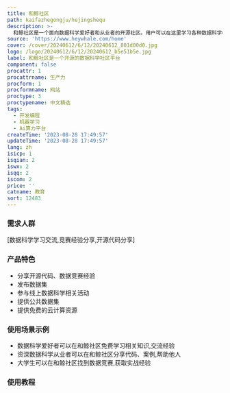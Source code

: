 ```yaml
---
title: 和鲸社区
path: kaifazhegongju/hejingshequ
description: >-
  和鲸社区是一个面向数据科学爱好者和从业者的开源社区。用户可以在这里学习各种数据科学相关知识,分享代码、案例和数据集,参与数据竞赛等。平台集成了多种数据科学常用工具,提供免费的云计算资源。
source: 'https://www.heywhale.com/home'
cover: /cover/20240612/6/12/20240612_801d00d0.jpg
logo: /logo/20240612/6/12/20240612_b5e51b5e.jpg
label: 和鲸社区是一个开源的数据科学社区平台
component: false
procattr: 1
procattrname: 生产力
procform: 1
procformname: 网站
proctype: 3
proctypename: 中文精选
tags:
  - 开发编程
  - 机器学习
  - Ai算力平台
createTime: '2023-08-28 17:49:57'
updateTime: '2023-08-28 17:49:57'
lang: zh
isicp: 1
isqian: 2
iswx: 2
isqq: 2
iscom: 2
price: ''
catname: 教育
sort: 12483
---
```




### 需求人群
[数据科学学习交流,竞赛经验分享,开源代码分享]

### 产品特色
- 分享开源代码、数据竞赛经验
- 发布数据集
- 参与线上数据科学相关活动
- 提供公共数据集
- 提供免费的云计算资源

### 使用场景示例
- 数据科学爱好者可以在和鲸社区免费学习相关知识,交流经验
- 资深数据科学从业者可以在和鲸社区分享代码、案例,帮助他人
- 大学生可以在和鲸社区找到数据竞赛,获取实战经验

### 使用教程


  
